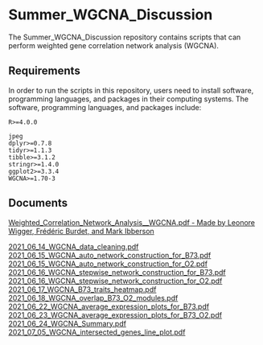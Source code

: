 # Summer_WGCNA_Discussion

<!-- badges: start -->
<!-- badges: end -->

The Summer_WGCNA_Discussion repository contains scripts that can perform weighted gene correlation network analysis (WGCNA).

## Requirements

In order to run the scripts in this repository, users need to install software, programming languages, and packages in their computing systems.
The software, programming languages, and packages include: 

```
R>=4.0.0   

jpeg
dplyr>=0.7.8
tidyr>=1.1.3
tibble>=3.1.2
stringr>=1.4.0
ggplot2>=3.3.4
WGCNA>=1.70-3
``` 

## Documents

[Weighted_Correlation_Network_Analysis__WGCNA.pdf - Made by Leonore Wigger, Frédéric Burdet, and Mark Ibberson](https://edu.isb-sib.ch/pluginfile.php/158/course/section/65/_01_SIB2016_wgcna.pdf)   

[2021_06_14_WGCNA_data_cleaning.pdf](https://github.com/Angelovici-Lab/Summer_WGCNA_Discussion/files/6699371/2021_06_14_WGCNA_data_cleaning.pdf)   
[2021_06_15_WGCNA_auto_network_construction_for_B73.pdf](https://github.com/Angelovici-Lab/Summer_WGCNA_Discussion/files/6699492/2021_06_15_WGCNA_auto_network_construction_for_B73.pdf)   
[2021_06_15_WGCNA_auto_network_construction_for_O2.pdf](https://github.com/Angelovici-Lab/Summer_WGCNA_Discussion/files/6699519/2021_06_15_WGCNA_auto_network_construction_for_O2.pdf)   
[2021_06_16_WGCNA_stepwise_network_construction_for_B73.pdf](https://github.com/Angelovici-Lab/Summer_WGCNA_Discussion/files/6699521/2021_06_16_WGCNA_stepwise_network_construction_for_B73.pdf)   
[2021_06_16_WGCNA_stepwise_network_construction_for_O2.pdf](https://github.com/Angelovici-Lab/Summer_WGCNA_Discussion/files/6699522/2021_06_16_WGCNA_stepwise_network_construction_for_O2.pdf)   
[2021_06_17_WGCNA_B73_traits_heatmap.pdf](https://github.com/Angelovici-Lab/Summer_WGCNA_Discussion/files/6699523/2021_06_17_WGCNA_B73_traits_heatmap.pdf)   
[2021_06_18_WGCNA_overlap_B73_O2_modules.pdf](https://github.com/Angelovici-Lab/Summer_WGCNA_Discussion/files/6699524/2021_06_18_WGCNA_overlap_B73_O2_modules.pdf)   
[2021_06_22_WGCNA_average_expression_plots_for_B73.pdf](https://github.com/Angelovici-Lab/Summer_WGCNA_Discussion/files/6699525/2021_06_22_WGCNA_average_expression_plots_for_B73.pdf)   
[2021_06_23_WGCNA_average_expression_plots_for_B73_O2.pdf](https://github.com/Angelovici-Lab/Summer_WGCNA_Discussion/files/6699526/2021_06_23_WGCNA_average_expression_plots_for_B73_O2.pdf)   
[2021_06_24_WGCNA_Summary.pdf](https://github.com/Angelovici-Lab/Summer_WGCNA_Discussion/files/6766362/2021_06_24_WGCNA_Summary.pdf)   
[2021_07_05_WGCNA_intersected_genes_line_plot.pdf](https://github.com/Angelovici-Lab/Summer_WGCNA_Discussion/files/6766363/2021_07_05_WGCNA_intersected_genes_line_plot.pdf)   
